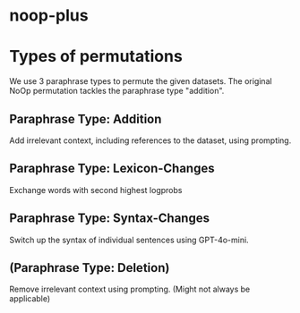 # noop-plus

# Types of permutations

We use 3 paraphrase types to permute the given datasets. The original NoOp permutation tackles the paraphrase type "addition".
## Paraphrase Type: Addition
Add irrelevant context, including references to the dataset, using prompting.
## Paraphrase Type: Lexicon-Changes
Exchange words with second highest logprobs
## Paraphrase Type: Syntax-Changes
Switch up the syntax of individual sentences using GPT-4o-mini.
## (Paraphrase Type: Deletion)
Remove irrelevant context using prompting. (Might not always be applicable)
